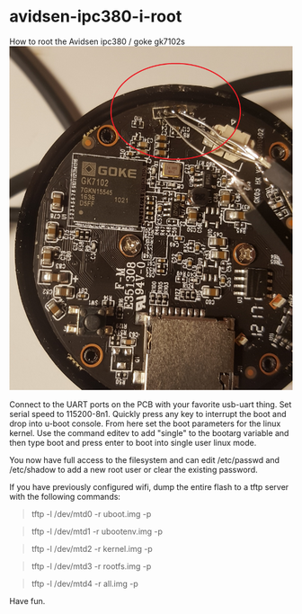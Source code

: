# avidsen-ipc380-i-root
How to root the Avidsen ipc380 / goke gk7102s
![](https://github.com/kthordarson/avidsen-ipc380-i-root/blob/master/20181124_180107.jpg)

Connect to the UART ports on the PCB with your favorite usb-uart thing. Set serial speed to 115200-8n1. 
Quickly press any key to interrupt the boot and drop into u-boot console. 
From here set the boot parameters for the linux kernel. Use the command editev to add "single" to the bootarg variable and then type boot and press enter to boot into single user linux mode.

You now have full access to the filesystem and can edit /etc/passwd and /etc/shadow to add a new root user or clear the existing password.
 
If you have previously configured wifi, dump the entire flash to a tftp server with the following commands:

>tftp -l /dev/mtd0 -r uboot.img -p <your tftpd>
  
>tftp -l /dev/mtd1 -r ubootenv.img -p <your tftpd>
  
>tftp -l /dev/mtd2 -r kernel.img -p <your tftpd>
  
>tftp -l /dev/mtd3 -r rootfs.img -p <your tftpd>
  
>tftp -l /dev/mtd4 -r all.img -p <your tftpd>


Have fun.
